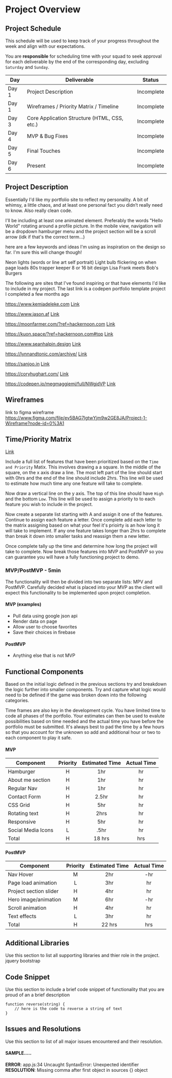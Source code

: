 # Project Overview

## Project Schedule

This schedule will be used to keep track of your progress throughout the week and align with our expectations.  

You are **responsible** for scheduling time with your squad to seek approval for each deliverable by the end of the corresponding day, excluding `Saturday` and `Sunday`.

|  Day | Deliverable | Status
|---|---| ---|
|Day 1| Project Description | Incomplete
|Day 1| Wireframes / Priority Matrix / Timeline | Incomplete
|Day 3| Core Application Structure (HTML, CSS, etc.) | Incomplete
|Day 4| MVP & Bug Fixes | Incomplete
|Day 5| Final Touches | Incomplete
|Day 6| Present | Incomplete


## Project Description

Essentially I'd like my portfolio site to reflect my personality. A bit of whimsy, a little chaos, and at least one personal fact you didn’t really need to know. Also really clean code. 

I'll be including at least one animated element. Preferably the words "Hello World"
rotating around a profile picture. In the mobile view, navigation will be a dropdown hamburger menu and the project section will be a scroll arrow (idk if that's the correct term...)

here are a few keywords and ideas I'm using as inspiration on the design so far. I'm sure this will change though!

Neon lights (words or line art self portrait)
Light bulb flickering on when page loads
80s trapper keeper
8 or 16 bit design
Lisa Frank meets Bob's Burgers

The following are sites that I've found inspiring or that have elements I'd like to include in my project. The last link is a codepen portfolio template project I completed a few months ago 

https://www.kemiadeleke.com [Link](https://www.kemiadeleke.com)

https://www.jason.af [Link](https://www.jason.af)

https://moonfarmer.com/?ref=hackernoon.com [Link](https://moonfarmer.com/?ref=hackernoon.com)

https://kuon.space/?ref=hackernoon.com#top [Link](https://kuon.space/?ref=hackernoon.com#top)

https://www.seanhalpin.design [Link](https://www.seanhalpin.design)

https://lynnandtonic.com/archive/ [Link](https://lynnandtonic.com/archive/)

https://sanjoo.in [Link](https://sanjoo.in)

https://coryhughart.com/ [Link](https://coryhughart.com/)

https://codepen.io/megmaggiemj/full/NWgjdVP [Link](https://codepen.io/megmaggiemj/full/NWgjdVP)


## Wireframes
link to figma wireframe https://www.figma.com/file/ev5BAG7lgtwYjm9w2GE8JA/Project-1-Wireframe?node-id=0%3A1

## Time/Priority Matrix 

[Link](https://res.cloudinary.com/jkeohan/image/upload/a_270/v1591621734/project1_matrix_ocy5gc_h1kg0m.jpg)

Include a full list of features that have been prioritized based on the `Time and Priority` Matix.  This involves drawing a a square.  In the middle of the square, on the x axis draw a line.  The most left part of the line should start with 0hrs and the end of the line should include 2hrs.  This line will be used to estimate how much time any one feature will take to complete. 

Now draw a vertical line on the y axis.  The top of this line should have `High` and the bottom `Low`.  This line will be used to assign a priority to to each feature you wish to include in the project.  

Now create a separate list starting with A and assign it one of the features.  Continue to assign each feature a letter.  Once complete add each letter to the matrix assigning based on what your feel it's prioirty is an how long it will take to implement. If any one feature takes longer than 2hrs to complete than break it down into smaller tasks and reassign them a new letter. 

Once complete tally up the time and determine how long the project will take to complete. Now break those features into MVP and PostMVP so you can guarantee you will have a fully functioning project to demo. 

### MVP/PostMVP - 5min

The functionality will then be divided into two separate lists: MPV and PostMVP.  Carefully decided what is placed into your MVP as the client will expect this functionality to be implemented upon project completion.  

#### MVP (examples)

- Pull data using google json api
- Render data on page 
- Allow user to choose favorites 
- Save their choices in firebase

#### PostMVP 

- Anything else that is not MVP

## Functional Components

Based on the initial logic defined in the previous sections try and breakdown the logic further into smaller components.  Try and capture what logic would need to be defined if the game was broken down into the following categories.

Time frames are also key in the development cycle.  You have limited time to code all phases of the portfolio. Your estimates can then be used to evalute possibilities based on time needed and the actual time you have before the portfolio must be submitted. It's always best to pad the time by a few hours so that you account for the unknown so add and additional hour or two to each component to play it safe.

#### MVP
| Component | Priority | Estimated Time | Actual Time |
| --- | :---: |  :---: | :---: | 
| Hamburger | H | 1hr | hr |
| About me section  | H | 1hr | hr |
| Regular Nav | H | 1hr | hr |  
| Contact Form | H | 2.5hr|  hr | 
| CSS Grid| H | 5hr | hr|
| Rotating text | H | 2hrs|  hr | 
| Responsive | H | 5hr | hr | hr |
| Social Media Icons | L | .5hr |  hr |
| Total | H | 18 hrs| hrs |

#### PostMVP
| Component | Priority | Estimated Time | Actual Time |
| --- | :---: |  :---: | :---: | 
| Nav Hover | M | 2hr | -hr | hr |
| Page load animation | L | 3hr | hr |
| Project section slider | H | 4hr | hr |
| Hero image/animation | M | 6hr | -hr | hr |
| Scroll animation | H | 4hr | hr |
| Text effects | L | 3hr | hr |
| Total | H | 22 hrs| hrs |

## Additional Libraries
 Use this section to list all supporting libraries and thier role in the project. 
jquery 
bootstrap

## Code Snippet

Use this section to include a brief code snippet of functionality that you are proud of an a brief description  

```
function reverse(string) {
	// here is the code to reverse a string of text
}
```

## Issues and Resolutions
 Use this section to list of all major issues encountered and their resolution.

#### SAMPLE.....
**ERROR**: app.js:34 Uncaught SyntaxError: Unexpected identifier                                
**RESOLUTION**: Missing comma after first object in sources {} object

